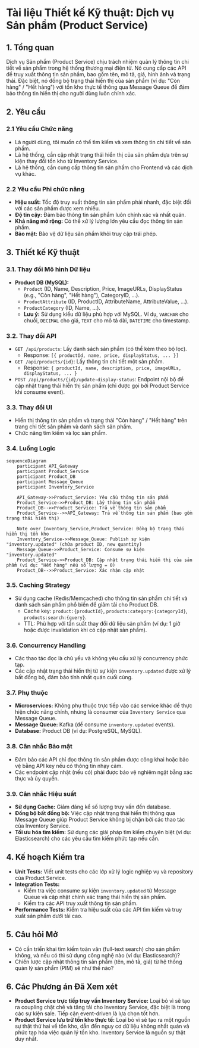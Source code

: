 # Tài liệu Thiết kế Kỹ thuật: Dịch vụ Sản phẩm (Product Service)

## 1. Tổng quan

Dịch vụ Sản phẩm (Product Service) chịu trách nhiệm quản lý thông tin chi tiết về sản phẩm trong hệ thống thương mại điện tử. Nó cung cấp các API để truy xuất thông tin sản phẩm, bao gồm tên, mô tả, giá, hình ảnh và trạng thái. Đặc biệt, nó đồng bộ trạng thái hiển thị của sản phẩm (ví dụ: "Còn hàng" / "Hết hàng") với tồn kho thực tế thông qua Message Queue để đảm bảo thông tin hiển thị cho người dùng luôn chính xác.

## 2. Yêu cầu

### 2.1 Yêu cầu Chức năng

*   Là người dùng, tôi muốn có thể tìm kiếm và xem thông tin chi tiết về sản phẩm.
*   Là hệ thống, cần cập nhật trạng thái hiển thị của sản phẩm dựa trên sự kiện thay đổi tồn kho từ Inventory Service.
*   Là hệ thống, cần cung cấp thông tin sản phẩm cho Frontend và các dịch vụ khác.

### 2.2 Yêu cầu Phi chức năng

*   **Hiệu suất:** Tốc độ truy xuất thông tin sản phẩm phải nhanh, đặc biệt đối với các sản phẩm được xem nhiều.
*   **Độ tin cậy:** Đảm bảo thông tin sản phẩm luôn chính xác và nhất quán.
*   **Khả năng mở rộng:** Có thể xử lý lượng lớn yêu cầu đọc thông tin sản phẩm.
*   **Bảo mật:** Bảo vệ dữ liệu sản phẩm khỏi truy cập trái phép.

## 3. Thiết kế Kỹ thuật

### 3.1. Thay đổi Mô hình Dữ liệu

*   **Product DB (MySQL):**
    *   `Product` (ID, Name, Description, Price, ImageURLs, DisplayStatus (e.g., "Còn hàng", "Hết hàng"), CategoryID, ...).
    *   `ProductAttribute` (ID, ProductID, AttributeName, AttributeValue, ...).
    *   `ProductCategory` (ID, Name, ...).
    *   **Lưu ý:** Sử dụng kiểu dữ liệu phù hợp với MySQL. Ví dụ, `VARCHAR` cho chuỗi, `DECIMAL` cho giá, `TEXT` cho mô tả dài, `DATETIME` cho timestamp.

### 3.2. Thay đổi API

*   `GET /api/products`: Lấy danh sách sản phẩm (có thể kèm theo bộ lọc).
    *   Response: `[{ productId, name, price, displayStatus, ... }]`
*   `GET /api/products/{id}`: Lấy thông tin chi tiết một sản phẩm.
    *   Response: `{ productId, name, description, price, imageURLs, displayStatus, ... }`
*   `POST /api/products/{id}/update-display-status`: Endpoint nội bộ để cập nhật trạng thái hiển thị sản phẩm (chỉ được gọi bởi Product Service khi consume event).

### 3.3. Thay đổi UI
*   Hiển thị thông tin sản phẩm và trạng thái "Còn hàng" / "Hết hàng" trên trang chi tiết sản phẩm và danh sách sản phẩm.
*   Chức năng tìm kiếm và lọc sản phẩm.

### 3.4. Luồng Logic

```mermaid
sequenceDiagram
    participant API_Gateway
    participant Product_Service
    participant Product_DB
    participant Message_Queue
    participant Inventory_Service

    API_Gateway->>Product_Service: Yêu cầu thông tin sản phẩm
    Product_Service->>Product_DB: Lấy thông tin sản phẩm
    Product_DB-->>Product_Service: Trả về thông tin sản phẩm
    Product_Service-->>API_Gateway: Trả về thông tin sản phẩm (bao gồm trạng thái hiển thị)

    Note over Inventory_Service,Product_Service: Đồng bộ trạng thái hiển thị tồn kho
    Inventory_Service->>Message_Queue: Publish sự kiện "inventory.updated" (chứa product ID, new quantity)
    Message_Queue->>Product_Service: Consume sự kiện "inventory.updated"
    Product_Service->>Product_DB: Cập nhật trạng thái hiển thị của sản phẩm (ví dụ: "Hết hàng" nếu số lượng = 0)
    Product_DB-->>Product_Service: Xác nhận cập nhật
```

### 3.5. Caching Strategy

*   Sử dụng cache (Redis/Memcached) cho thông tin sản phẩm chi tiết và danh sách sản phẩm phổ biến để giảm tải cho Product DB.
    *   Cache key: `product:{productId}`, `products:category:{categoryId}`, `products:search:{query}`.
    *   TTL: Phù hợp với tần suất thay đổi dữ liệu sản phẩm (ví dụ: 1 giờ hoặc được invalidation khi có cập nhật sản phẩm).

### 3.6. Concurrency Handling

*   Các thao tác đọc là chủ yếu và không yêu cầu xử lý concurrency phức tạp.
*   Các cập nhật trạng thái hiển thị từ sự kiện `inventory.updated` được xử lý bất đồng bộ, đảm bảo tính nhất quán cuối cùng.

### 3.7. Phụ thuộc

*   **Microservices:** Không phụ thuộc trực tiếp vào các service khác để thực hiện chức năng chính, nhưng là consumer của `Inventory Service` qua Message Queue.
*   **Message Queue:** Kafka (để consume `inventory.updated` events).
*   **Database:** Product DB (ví dụ: PostgreSQL, MySQL).

### 3.8. Cân nhắc Bảo mật

*   Đảm bảo các API chỉ đọc thông tin sản phẩm được công khai hoặc bảo vệ bằng API key nếu có thông tin nhạy cảm.
*   Các endpoint cập nhật (nếu có) phải được bảo vệ nghiêm ngặt bằng xác thực và ủy quyền.

### 3.9. Cân nhắc Hiệu suất

*   **Sử dụng Cache:** Giảm đáng kể số lượng truy vấn đến database.
*   **Đồng bộ bất đồng bộ:** Việc cập nhật trạng thái hiển thị thông qua Message Queue giúp Product Service không bị chặn bởi các thao tác của Inventory Service.
*   **Tối ưu hóa tìm kiếm:** Sử dụng các giải pháp tìm kiếm chuyên biệt (ví dụ: Elasticsearch) cho các yêu cầu tìm kiếm phức tạp nếu cần.

## 4. Kế hoạch Kiểm tra

*   **Unit Tests:** Viết unit tests cho các lớp xử lý logic nghiệp vụ và repository của Product Service.
*   **Integration Tests:**
    *   Kiểm tra việc consume sự kiện `inventory.updated` từ Message Queue và cập nhật chính xác trạng thái hiển thị sản phẩm.
    *   Kiểm tra các API truy xuất thông tin sản phẩm.
*   **Performance Tests:** Kiểm tra hiệu suất của các API tìm kiếm và truy xuất sản phẩm dưới tải cao.

## 5. Câu hỏi Mở

*   Có cần triển khai tìm kiếm toàn văn (full-text search) cho sản phẩm không, và nếu có thì sử dụng công nghệ nào (ví dụ: Elasticsearch)?
*   Chiến lược cập nhật thông tin sản phẩm (tên, mô tả, giá) từ hệ thống quản lý sản phẩm (PIM) sẽ như thế nào?

## 6. Các Phương án Đã Xem xét

*   **Product Service trực tiếp truy vấn Inventory Service:** Loại bỏ vì sẽ tạo ra coupling chặt chẽ và tăng tải cho Inventory Service, đặc biệt là trong các sự kiện sale. Tiếp cận event-driven là lựa chọn tốt hơn.
*   **Product Service lưu trữ tồn kho thực tế:** Loại bỏ vì sẽ tạo ra một nguồn sự thật thứ hai về tồn kho, dẫn đến nguy cơ dữ liệu không nhất quán và phức tạp hóa việc quản lý tồn kho. Inventory Service là nguồn sự thật duy nhất.